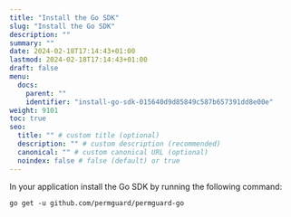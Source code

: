 ```yaml
---
title: "Install the Go SDK"
slug: "Install the Go SDK"
description: ""
summary: ""
date: 2024-02-18T17:14:43+01:00
lastmod: 2024-02-18T17:14:43+01:00
draft: false
menu:
  docs:
    parent: ""
    identifier: "install-go-sdk-015640d9d85849c587b657391dd8e00e"
weight: 9101
toc: true
seo:
  title: "" # custom title (optional)
  description: "" # custom description (recommended)
  canonical: "" # custom canonical URL (optional)
  noindex: false # false (default) or true
---
```


In your application install the Go SDK by running the following command:

```shell
go get -u github.com/permguard/permguard-go
```
